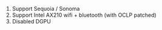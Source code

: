 1. Support Sequoia / Sonoma
2. Support Intel AX210 wifi + bluetooth (with OCLP patched)
3. Disabled DGPU

